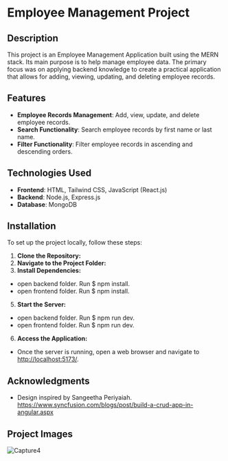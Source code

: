 # Employee Management Project

## Description

This project is an Employee Management Application built using the MERN stack. 
Its main purpose is to help manage employee data. 
The primary focus was on applying backend knowledge to create a practical application that allows for adding, viewing, updating, and deleting employee records.

## Features

- **Employee Records Management**: Add, view, update, and delete employee records.
- **Search Functionality**: Search employee records by first name or last name.
- **Filter Functionality**: Filter employee records in ascending and descending orders.

## Technologies Used

- **Frontend**: HTML, Tailwind CSS, JavaScript (React.js)
- **Backend**: Node.js, Express.js
- **Database**: MongoDB

## Installation

To set up the project locally, follow these steps:

1. **Clone the Repository:**
2. **Navigate to the Project Folder:**
4. **Install Dependencies:**
- open backend folder. Run $ npm install.
- open frontend folder. Run $ npm install.
5. **Start the Server:**
- open backend folder. Run $ npm run dev.
- open frontend folder. Run $ npm run dev.
6. **Access the Application:**
- Once the server is running, open a web browser and navigate to [http://localhost:5173/](http://localhost:5173/).

## Acknowledgments

- Design inspired by Sangeetha Periyaiah. https://www.syncfusion.com/blogs/post/build-a-crud-app-in-angular.aspx

## Project Images

![Capture4](https://github.com/augutis44/EmployeeManagement/assets/66724085/7e59ebf6-09f3-4f67-8700-7a82a09f654c)

